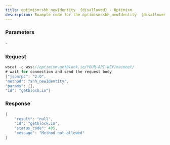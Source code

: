 ```yaml
---
title: optimism:shh_newIdentity  {disallowed} - Optimism
description: Example code for the optimism:shh_newIdentity  {disallowed} ws method. Сomplete guide on how to use optimism:shh_newIdentity  {disallowed} ws in GetBlock.io Web3 documentation.
---
```


### Parameters


\-

### Request

``` java
wscat -c wss://optimism.getblock.io/YOUR-API-KEY/mainnet/ 
# wait for connection and send the request body 
{"jsonrpc": "2.0",
"method": "shh_newIdentity",
"params": [],
"id": "getblock.io"}
```

###  Response

``` java
{
    "result": "null",
    "id": "getblock.io",
    "status_code": 405,
    "message": "Method not allowed"
}
```

